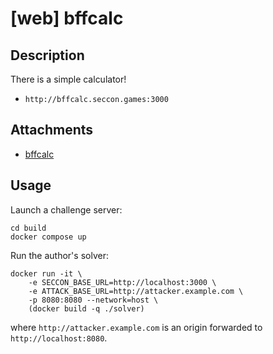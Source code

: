 # [web] bffcalc

## Description

There is a simple calculator!

- `http://bffcalc.seccon.games:3000`

## Attachments

- [bffcalc](files)

## Usage

Launch a challenge server:

```
cd build
docker compose up
```

Run the author's solver:

```
docker run -it \
    -e SECCON_BASE_URL=http://localhost:3000 \
    -e ATTACK_BASE_URL=http://attacker.example.com \
    -p 8080:8080 --network=host \
    (docker build -q ./solver)
```

where `http://attacker.example.com` is an origin forwarded to `http://localhost:8080`.
